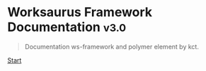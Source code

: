 # Worksaurus Framework Documentation <small>v3.0</small>

> Documentation ws-framework and polymer element by kct.

[Start](#homepage)


